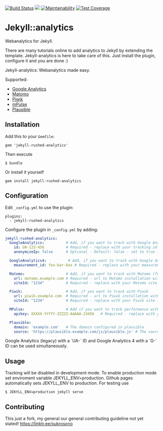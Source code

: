 [![Build Status](https://travis-ci.com/sukrosono/jekyll-rushed-analytics.svg?branch=main)](https://travis-ci.com/sukrosono/jekyll-rushed-analytics)
![](http://ruby-gem-downloads-badge.herokuapp.com/jekyll-rushed-analytics?type=total?metric=true)
[![Maintainability](https://api.codeclimate.com/v1/badges/1916a0d03d7fec0ce815/maintainability)](https://codeclimate.com/github/ap-automator/jekyll-rushed-analytics/maintainability)
[![Test Coverage](https://api.codeclimate.com/v1/badges/1916a0d03d7fec0ce815/test_coverage)](https://codeclimate.com/github/ap-automator/jekyll-rushed-analytics/test_coverage)

# Jekyll::analytics
Webanalytics for Jekyll.

There are many tutorials online to add analytics to Jekyll by extending the template. Jekyll-analytics is here to take care of this. Just install the plugin, configure it and you are done :)

Jekyll-analytics: Webanalytics made easy.

Supported:
  - [Google Analytics](https://analytics.google.com/analytics/web/)
  - [Matomo](https://matomo.org/)
  - [Piwik](https://piwik.org/)
  - [mPulse](https://www.soasta.com/performance-monitoring/)
  - [Plausible](https://plausible.io)

## Installation

Add this to your `Gemfile`:

```
gem 'jekyll-rushed-analytics'
```
Then execute
```
$ bundle
```
Or install it yourself
```
gem install jekyll-rushed-analytics
```

## Configuration
Edit `_config.yml` to use the plugin:
```
plugins:
  - jekyll-rushed-analytics
```

Configure the plugin in `_config.yml` by adding:

```yml
jekyll-rushed-analytics:
  GoogleAnalytics:          # Add, if you want to track with Google Analytics (Legacy)
    id: UA-123-456          # Required - replace with your tracking id
    anonymizeIp: false      # Optional - Default: false - set to true for anonymized tracking

  GoogleAnalytics4:          # Add, if you want to track with Google Analytics 4
    measurement_id: foo-bar-baz # Required - replace with your measurement id

  Matomo:                   # Add, if you want to track with Matomo (former Piwik Analytics)
    url: matomo.example.com # Required - url to Matomo installation without trailing /
    siteId: "1234"          # Required - replace with your Matomo site id (Write id as string)

  Piwik:                    # Add, if you want to track with Piwik
    url: piwik.example.com  # Required - url to Piwik installation without trailing /
    siteId: "1234"          # Required - replace with your Piwik site id (Write id as string)

  MPulse:                   # Add if you want to track performance with mPulse
    apikey: XXXXX-YYYYY-ZZZZZ-AAAAA-23456   # Required - replace with your mPulse API key

  Plausible:
    domain: 'example.com'   # The domain configured in plausible
    source: 'https://plausible.example.com/js/plausible.js' # The source of the javascript
```

<aside>
Google Analytics (legacy) with a `UA-` ID and Google Analytics 4 with a `G-` ID can be used simultaneously.
</aside>

## Usage
Tracking will be disabled in development mode. To enable production mode set enviroment variable JEKYLL_ENV=production.
Github pages automatically sets JEKYLL_ENV to production.
For testing use
```
$ JEKYLL_ENV=production jekyll serve
```

## Contributing

This just a fork, my general our general contributing guideline not yet stated!
https://linktr.ee/sukrosono
